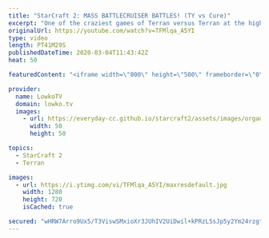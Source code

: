 ```yaml
---
title: "StarCraft 2: MASS BATTLECRUISER BATTLES! (TY vs Cure)"
excerpt: "One of the craziest games of Terran versus Terran at the highest level of professional StarCraft 2 that I have ever seen. In this match between TY and Cure (both top-level Terran pro gamers) we initially see them starting off with Marines and Siege Tanks. As the game progresses however, nobody really"
originalUrl: https://youtube.com/watch?v=TFMlqa_A5YI
type: video
length: PT41M29S
publishedDateTime: 2020-03-04T11:43:42Z
heat: 50

featuredContent: "<iframe width=\"800\" height=\"500\" frameborder=\"0\" src=\"https://www.youtube.com/embed/TFMlqa_A5YI\" allow=\"accelerometer; autoplay; encrypted-media; gyroscope; picture-in-picture\" allowfullscreen></iframe>"

provider:
  name: LowkoTV
  domain: lowko.tv
  images:
    - url: https://everyday-cc.github.io/starcraft2/assets/images/organizations/lowko.tv-50x50.jpg
      width: 50
      height: 50

topics:
  - StarCraft 2
  - Terran

images:
  - url: https://i.ytimg.com/vi/TFMlqa_A5YI/maxresdefault.jpg
    width: 1280
    height: 720
    isCached: true

secured: "wHRW7Arro9Ux5/T3ViswSMxioXr3JUhIV2UiDwil+kPRzLSsJp5y2Ym24rzgtokLdMzeITowHQds6hV9NCXwdCXgCZQhM2F+tV+iJj98Iku9IOOVkx7L40lv1IW5HskVW1y+unZ6LR+LNB1rPKbG0exCHuyFR4Q9rddDjV79Mx49RB0gzEwCQq8eAX+OD5j/Q2E47hOgP1+94pLE5PVTx74ODydruUL976kRoeEafrxJKY7mzqcaOXocpov91N9AHfBMEcEoalMlK1YnwP6ifwwUU2YvWH5+H2rlJhJQDHSyZhiHSBZcWCXU4P94WEcQIID9Dex/KRGrCrIVwMAG5t3c4yBz6ks67+xSkj62pW2LCi5aKIMHnm+BFbNIW1iYd2XTZRsWxA2DCQMHfiAYYDwQTff6QV5z5wzdWKpiLmkeNsF91qg/mznZopXbgz/v;PqrccT5u2Y2mu0JgCVdeNg=="
---
```


